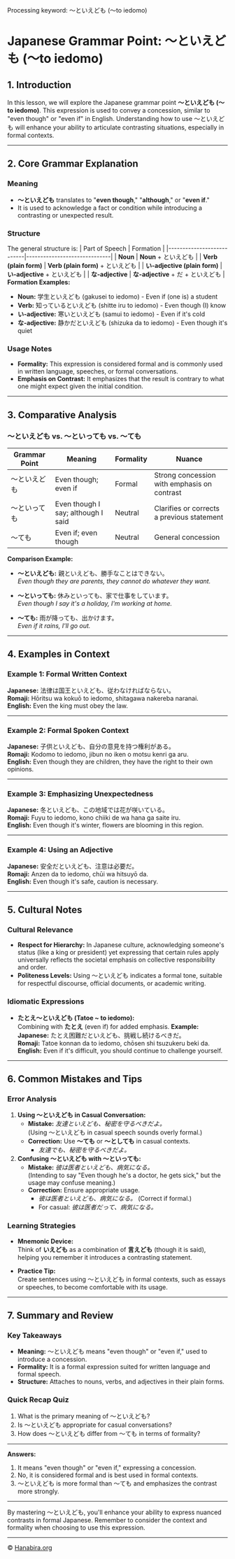Processing keyword: ～といえども (〜to iedomo)
# Japanese Grammar Point: ～といえども (〜to iedomo)

## 1. Introduction
In this lesson, we will explore the Japanese grammar point **～といえども (〜to iedomo)**. This expression is used to convey a concession, similar to "even though" or "even if" in English. Understanding how to use ～といえども will enhance your ability to articulate contrasting situations, especially in formal contexts.

---
## 2. Core Grammar Explanation
### Meaning
- **～といえども** translates to "**even though**," "**although**," or "**even if**."
- It is used to acknowledge a fact or condition while introducing a contrasting or unexpected result.
### Structure
The general structure is:
| Part of Speech            | Formation                    |
|---------------------------|------------------------------|
| **Noun**                  | **Noun** + といえども         |
| **Verb (plain form)**     | **Verb (plain form)** + といえども |
| **い-adjective (plain form)** | **い-adjective** + といえども   |
| **な-adjective**           | **な-adjective** + だ + といえども |
**Formation Examples:**
- **Noun:** 学生といえども (gakusei to iedomo) - Even if (one is) a student
- **Verb:** 知っているといえども (shitte iru to iedomo) - Even though (I) know
- **い-adjective:** 寒いといえども (samui to iedomo) - Even if it's cold
- **な-adjective:** 静かだといえども (shizuka da to iedomo) - Even though it's quiet
### Usage Notes
- **Formality:** This expression is considered formal and is commonly used in written language, speeches, or formal conversations.
- **Emphasis on Contrast:** It emphasizes that the result is contrary to what one might expect given the initial condition.
---
## 3. Comparative Analysis
### ～といえども vs. ～といっても vs. ～ても
| Grammar Point | Meaning                             | Formality | Nuance                                     |
|---------------|-------------------------------------|-----------|---------------------------------------------|
| ～といえども    | Even though; even if               | Formal    | Strong concession with emphasis on contrast |
| ～といっても    | Even though I say; although I said | Neutral   | Clarifies or corrects a previous statement  |
| ～ても         | Even if; even though                | Neutral   | General concession                          |
**Comparison Example:**
- **～といえども:** 親といえども、勝手なことはできない。  
  *Even though they are parents, they cannot do whatever they want.*
  
- **～といっても:** 休みといっても、家で仕事をしています。  
  *Even though I say it's a holiday, I'm working at home.*
- **～ても:** 雨が降っても、出かけます。  
  *Even if it rains, I'll go out.*

---
## 4. Examples in Context
### Example 1: Formal Written Context
**Japanese:** 法律は国王といえども、従わなければならない。  
**Romaji:** Hōritsu wa kokuō to iedomo, shitagawa nakereba naranai.  
**English:** Even the king must obey the law.

---
### Example 2: Formal Spoken Context
**Japanese:** 子供といえども、自分の意見を持つ権利がある。  
**Romaji:** Kodomo to iedomo, jibun no iken o motsu kenri ga aru.  
**English:** Even though they are children, they have the right to their own opinions.

---
### Example 3: Emphasizing Unexpectedness
**Japanese:** 冬といえども、この地域では花が咲いている。  
**Romaji:** Fuyu to iedomo, kono chiiki de wa hana ga saite iru.  
**English:** Even though it's winter, flowers are blooming in this region.

---
### Example 4: Using an Adjective
**Japanese:** 安全だといえども、注意は必要だ。  
**Romaji:** Anzen da to iedomo, chūi wa hitsuyō da.  
**English:** Even though it's safe, caution is necessary.

---
## 5. Cultural Notes
### Cultural Relevance
- **Respect for Hierarchy:** In Japanese culture, acknowledging someone's status (like a king or president) yet expressing that certain rules apply universally reflects the societal emphasis on collective responsibility and order.
- **Politeness Levels:** Using ～といえども indicates a formal tone, suitable for respectful discourse, official documents, or academic writing.
### Idiomatic Expressions
- **たとえ～といえども (Tatoe ~ to iedomo):**  
  Combining with **たとえ** (even if) for added emphasis.
  **Example:**  
  **Japanese:** たとえ困難だといえども、挑戦し続けるべきだ。  
  **Romaji:** Tatoe konnan da to iedomo, chōsen shi tsuzukeru beki da.  
  **English:** Even if it's difficult, you should continue to challenge yourself.
---
## 6. Common Mistakes and Tips
### Error Analysis
1. **Using ～といえども in Casual Conversation:**
   - **Mistake:** *友達といえども、秘密を守るべきだよ。*  
     (Using ～といえども in casual speech sounds overly formal.)
   - **Correction:** Use **～ても** or **～としても** in casual contexts.
     - *友達でも、秘密を守るべきだよ。*
2. **Confusing ～といえども with ～といっても:**
   - **Mistake:** *彼は医者といえども、病気になる。*  
     (Intending to say "Even though he's a doctor, he gets sick," but the usage may confuse meaning.)
   - **Correction:** Ensure appropriate usage.
     - *彼は医者といえども、病気になる。* (Correct if formal.)
     - For casual: *彼は医者だって、病気になる。*
### Learning Strategies
- **Mnemonic Device:**  
  Think of **いえども** as a combination of **言えども** (though it is said), helping you remember it introduces a contrasting statement.
  
- **Practice Tip:**  
  Create sentences using ～といえども in formal contexts, such as essays or speeches, to become comfortable with its usage.
---
## 7. Summary and Review
### Key Takeaways
- **Meaning:** ～といえども means "even though" or "even if," used to introduce a concession.
- **Formality:** It is a formal expression suited for written language and formal speech.
- **Structure:** Attaches to nouns, verbs, and adjectives in their plain forms.
### Quick Recap Quiz
1. What is the primary meaning of ～といえども?
2. Is ～といえども appropriate for casual conversations?
3. How does ～といえども differ from ～ても in terms of formality?
---
**Answers:**
1. It means "even though" or "even if," expressing a concession.
2. No, it is considered formal and is best used in formal contexts.
3. ～といえども is more formal than ～ても and emphasizes the contrast more strongly.
---
By mastering ～といえども, you'll enhance your ability to express nuanced contrasts in formal Japanese. Remember to consider the context and formality when choosing to use this expression.


---

© [Hanabira.org](https://hanabira.org)
